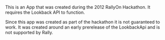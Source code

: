 This is an App that was created during the 2012 RallyOn Hackathon. It requires the Lookback API to function.

Since this app was created as part of the hackathon it is not guaranteed to work. It was created around an early prerelease of the LookbackApi and is not supported by Rally.